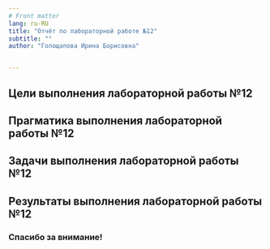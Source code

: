 ```yaml
---
# Front matter
lang: ru-RU
title: "Отчёт по лабораторной работе №12"
subtitle: ""
author: "Голощапова Ирина Борисовна"


---
```



## Цели выполнения лабораторной работы №12




## Прагматика выполнения лабораторной работы №12






## Задачи выполнения лабораторной работы №12




## Результаты выполнения лабораторной работы №12


 


### Спасибо за внимание!

